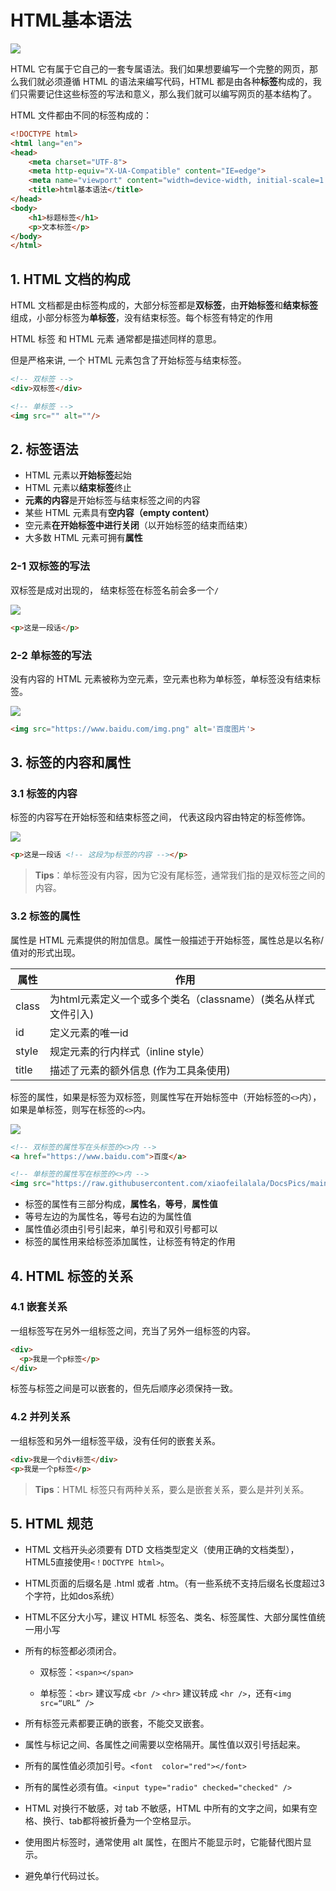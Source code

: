 # HTML基本语法

![](https://raw.githubusercontent.com/xiaofeilalala/DocsPics/main/imgs/20210527211952.png)

HTML 它有属于它自己的一套专属语法。我们如果想要编写一个完整的网页，那么我们就必须遵循 HTML 的语法来编写代码，HTML 都是由各种**标签**构成的，我们只需要记住这些标签的写法和意义，那么我们就可以编写网页的基本结构了。

HTML 文件都由不同的标签构成的：

``` html
<!DOCTYPE html>
<html lang="en">
<head>
	<meta charset="UTF-8">
	<meta http-equiv="X-UA-Compatible" content="IE=edge">
	<meta name="viewport" content="width=device-width, initial-scale=1.0">
	<title>html基本语法</title>
</head>
<body>
	<h1>标题标签</h1>
    <p>文本标签</p>
</body>
</html>
```



## 1. HTML 文档的构成

HTML 文档都是由标签构成的，大部分标签都是**双标签**，由**开始标签**和**结束标签**组成，小部分标签为**单标签**，没有结束标签。每个标签有特定的作用

HTML 标签 和 HTML 元素 通常都是描述同样的意思。

但是严格来讲, 一个 HTML 元素包含了开始标签与结束标签。

```html
<!-- 双标签 -->
<div>双标签</div>

<!-- 单标签 -->
<img src="" alt=""/>
```



## 2. 标签语法

- HTML 元素以**开始标签**起始
- HTML 元素以**结束标签**终止
- **元素的内容**是开始标签与结束标签之间的内容
- 某些 HTML 元素具有**空内容（empty content）**
- 空元素**在开始标签中进行关闭**（以开始标签的结束而结束）
- 大多数 HTML 元素可拥有**属性**



### 2-1 双标签的写法

双标签是成对出现的， 结束标签在标签名前会多一个`/`

![](https://raw.githubusercontent.com/xiaofeilalala/DocsPics/main/imgs/20210528220344.png)

```html
<p>这是一段话</p>
```



### 2-2 单标签的写法

没有内容的 HTML 元素被称为空元素，空元素也称为单标签，单标签没有结束标签。

![](https://raw.githubusercontent.com/xiaofeilalala/DocsPics/main/imgs/20210528221719.png)

```html
<img src="https://www.baidu.com/img.png" alt='百度图片'>
```



## 3. 标签的内容和属性



### 3.1 标签的内容

标签的内容写在开始标签和结束标签之间， 代表这段内容由特定的标签修饰。

![](https://raw.githubusercontent.com/xiaofeilalala/DocsPics/main/imgs/20210528222507.png)

```html
<p>这是一段话 <!-- 这段为p标签的内容 --></p>
```

> **Tips**：单标签没有内容，因为它没有尾标签，通常我们指的是双标签之间的内容。



### 3.2 标签的属性

属性是 HTML 元素提供的附加信息。属性一般描述于开始标签，属性总是以名称/值对的形式出现。

| 属性  | 作用                                                         |
| ----- | ------------------------------------------------------------ |
| class | 为html元素定义一个或多个类名（classname）(类名从样式文件引入) |
| id    | 定义元素的唯一id                                             |
| style | 规定元素的行内样式（inline style）                           |
| title | 描述了元素的额外信息 (作为工具条使用)                        |



标签的属性，如果是标签为双标签，则属性写在开始标签中（开始标签的`<>`内）， 如果是单标签，则写在标签的`<>`内。

![](https://raw.githubusercontent.com/xiaofeilalala/DocsPics/main/imgs/20210528222936.png)

```html
<!-- 双标签的属性写在头标签的<>内 -->
<a href="https://www.baidu.com">百度</a> 

<!-- 单标签的属性写在标签的<>内 -->
<img src="https://raw.githubusercontent.com/xiaofeilalala/DocsPics/main/imgs/20210525201037.png" alt="HTML图片"> 
```

* 标签的属性有三部分构成，**属性名**，**等号**，**属性值**
* 等号左边的为属性名，等号右边的为属性值
* 属性值必须由引号引起来，单引号和双引号都可以
* 标签的属性用来给标签添加属性，让标签有特定的作用



## 4. HTML 标签的关系



### 4.1 嵌套关系

一组标签写在另外一组标签之间，充当了另外一组标签的内容。

```html
<div>
  <p>我是一个p标签</p>
</div>
```

标签与标签之间是可以嵌套的，但先后顺序必须保持一致。



### 4.2 并列关系

一组标签和另外一组标签平级，没有任何的嵌套关系。

```html
<div>我是一个div标签</div>
<p>我是一个p标签</p>
```

>**Tips**：HTML 标签只有两种关系，要么是嵌套关系，要么是并列关系。



## 5. HTML 规范

* HTML 文档开头必须要有 DTD 文档类型定义（使用正确的文档类型），HTML5直接使用`<！DOCTYPE html>`。
* HTML页面的后缀名是 .html 或者 .htm。（有一些系统不支持后缀名长度超过3个字符，比如dos系统）
* HTML不区分大小写，建议 HTML 标签名、类名、标签属性、大部分属性值统一用小写
* 所有的标签都必须闭合。

  - 双标签：`<span></span>`

  - 单标签：`<br>` 建议写成 `<br />`   `<hr>` 建议转成 `<hr />`，还有`<img src=“URL” />`
* 所有标签元素都要正确的嵌套，不能交叉嵌套。
* 属性与标记之间、各属性之间需要以空格隔开。属性值以双引号括起来。
* 所有的属性值必须加引号。`<font  color="red"></font>`
* 所有的属性必须有值。`<input type="radio" checked="checked" />`
* HTML 对换行不敏感，对 tab 不敏感，HTML 中所有的文字之间，如果有空格、换行、tab都将被折叠为一个空格显示。
* 使用图片标签时，通常使用 alt 属性，在图片不能显示时，它能替代图片显示。
* 避免单行代码过长。

